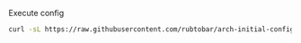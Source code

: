 Execute config

```bash
curl -sL https://raw.githubusercontent.com/rubtobar/arch-initial-config/refs/heads/main/setup-arch.sh | bash -s <new_username>
```
